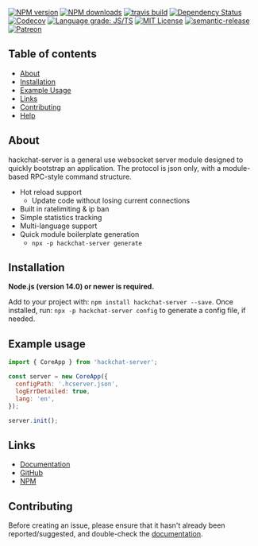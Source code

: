 [![NPM version](https://img.shields.io/npm/v/hackchat-server.svg?maxAge=3600)](https://www.npmjs.com/package/hackchat-server)
[![NPM downloads](https://img.shields.io/npm/dt/hackchat-server.svg?maxAge=3600)](https://www.npmjs.com/package/hackchat-server)
[![travis build](https://img.shields.io/travis/hack-chat/hackchat-server.svg?style=flat)](https://travis-ci.org/hack-chat/hackchat-server)
[![Dependency Status](https://david-dm.org/hack-chat/hackchat-server.svg?theme=shields.io)](https://david-dm.org/hack-chat/hackchat-server)
[![Codecov](https://img.shields.io/codecov/c/github/hack-chat/hackchat-server.svg)](https://app.codecov.io/gh/hack-chat/hackchat-server)
[![Language grade: JS/TS](https://img.shields.io/lgtm/grade/javascript/github/hack-chat/hackchat-server.svg?logo=lgtm&logoWidth=18)](https://lgtm.com/projects/g/hack-chat/hackchat-server/context:javascript)
[![MIT License](https://img.shields.io/github/license/hack-chat/hackchat-server.svg?style=flat)](http://opensource.org/licenses/MIT)
[![semantic-release](https://img.shields.io/badge/%20%20%F0%9F%93%A6%F0%9F%9A%80-semantic--release-e10079.svg?style=flat)](https://github.com/semantic-release/semantic-release)
[![Patreon](https://img.shields.io/badge/donate-patreon-orange.svg)](https://www.patreon.com/marzavec)


## Table of contents

- [About](#about)
- [Installation](#installation)
- [Example Usage](#example-usage)
- [Links](#links)
- [Contributing](#contributing)
- [Help](#help)

## About

hackchat-server is a general use websocket server module designed to quickly bootstrap an application. The protocol is json only, with a module-based RPC-style command structure.

- Hot reload support
  - Update code without losing current connections
- Built in ratelimiting & ip ban
- Simple statistics tracking
- Multi-language support
- Quick module boilerplate generation
  - `npx -p hackchat-server generate`

## Installation

**Node.js (version 14.0) or newer is required.**

Add to your project with: `npm install hackchat-server --save`.
Once installed, run: `npx -p hackchat-server config` to generate a config file, if needed.

## Example usage

```js
import { CoreApp } from 'hackchat-server';

const server = new CoreApp({
  configPath: '.hcserver.json',
  logErrDetailed: true,
  lang: 'en',
});

server.init();
```

## Links

- [Documentation](https://github.com/hack-chat/hackchat-server)
- [GitHub](https://github.com/hack-chat/hackchat-server)
- [NPM](https://www.npmjs.com/package/hackchat-server)

## Contributing

Before creating an issue, please ensure that it hasn't already been reported/suggested, and double-check the [documentation](https://github.com/hack-chat/hackchat-server).
